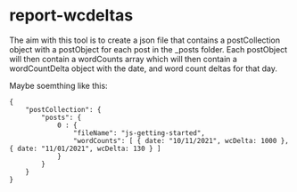# report-wcdeltas

The aim with this tool is to create a json file that contains a postCollection object with a postObject for each post in the \_posts folder. Each postObject will then contain a wordCounts array which will then contain a wordCountDelta object with the date, and word count deltas for that day.

Maybe soemthing like this:

```
{
    "postCollection": {
        "posts": {
            0 : {
                "fileName": "js-getting-started",
                "wordCounts": [ { date: "10/11/2021", wcDelta: 1000 }, { date: "11/01/2021", wcDelta: 130 } ]
            }
        }
    }
}
```

